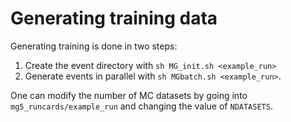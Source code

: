 # Generating training data

Generating training is done in two steps:

1. Create the event directory with `sh MG_init.sh <example_run>`
2. Generate events in parallel with `sh MGbatch.sh <example_run>`. 

One can modify the number of MC datasets by going into `mg5_runcards/example_run` and changing the value of `NDATASETS`.

